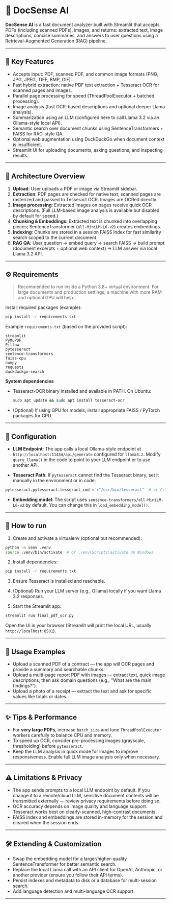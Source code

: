 # 📄 DocSense AI
 
**DocSense AI** is a fast document analyzer built with Streamlit that accepts PDFs (including scanned PDFs), images, and returns: extracted text, image descriptions, concise summaries, and answers to user questions using a Retrieval-Augmented Generation (RAG) pipeline.

---

## 🚀 Key Features

- Accepts input: PDF, scanned PDF, and common image formats (PNG, JPG, JPEG, TIFF, BMP, GIF).
- Fast hybrid extraction: native PDF text extraction + Tesseract OCR for scanned pages and images.
- Parallel page processing for speed (ThreadPoolExecutor + batched processing).
- Image analysis (fast OCR-based descriptions and optional deeper Llama analysis).
- Summarization using an LLM (configured here to call Llama 3.2 via an Ollama-style local API).
- Semantic search over document chunks using SentenceTransformers + FAISS for RAG-style QA.
- Optional web augmentation using DuckDuckGo when document context is insufficient.
- Streamlit UI for uploading documents, asking questions, and inspecting results.

---

## 🧩 Architecture Overview

1. **Upload**: User uploads a PDF or image via Streamlit sidebar.
2. **Extraction**: PDF pages are checked for native text; scanned pages are rasterized and passed to Tesseract OCR. Images are OCRed directly.
3. **Image processing**: Extracted images on pages receive quick OCR descriptions. (Full LLM-based image analysis is available but disabled by default for speed.)
4. **Chunking & Embeddings**: Extracted text is chunked into overlapping pieces; SentenceTransformer (`all-MiniLM-L6-v2`) creates embeddings.
5. **Indexing**: Chunks are stored in a session FAISS index for fast similarity search scoped to the current document.
6. **RAG QA**: User question → embed query → search FAISS → build prompt (document excerpts + optional web context) → LLM answer via local Llama 3.2 API.

---

## ⚙️ Requirements

> Recommended to run inside a Python 3.8+ virtual environment. For large documents and production settings, a machine with more RAM and optional GPU will help.

Install required packages (example):

```bash
pip install -r requirements.txt
```

Example `requirements.txt` (based on the provided script):

```
streamlit
PyMuPDF
Pillow
pytesseract
sentence-transformers
faiss-cpu
numpy
requests
duckduckgo-search
```

**System dependencies**
- Tesseract-OCR binary installed and available in PATH. On Ubuntu:
  ```bash
  sudo apt update && sudo apt install tesseract-ocr
  ```
- (Optional) If using GPU for models, install appropriate FAISS / PyTorch packages for GPU.

---

## 🔧 Configuration

- **LLM Endpoint**: The app calls a local Ollama-style endpoint at `http://localhost:11434/api/generate` configured for `llama3.2`. Modify `query_llama()` in the code to point to your LLM endpoint or to use another API.

- **Tesseract Path**: If `pytesseract` cannot find the Tesseract binary, set it manually in the environment or in code:

```python
pytesseract.pytesseract.tesseract_cmd = r"/usr/bin/tesseract"  # or C:\Program Files\Tesseract-OCR\tesseract.exe
```

- **Embedding model**: The script uses `sentence-transformers/all-MiniLM-L6-v2` by default. You can change this in `load_embedding_model()`.

---

## 🧭 How to run

1. Create and activate a virtualenv (optional but recommended):

```bash
python -m venv .venv
source .venv/bin/activate  # or .venv\Scripts\activate on Windows
```

2. Install dependencies:

```bash
pip install -r requirements.txt
```

3. Ensure Tesseract is installed and reachable.

4. (Optional) Run your LLM server (e.g., Ollama) locally if you want Llama 3.2 responses.

5. Start the Streamlit app:

```bash
streamlit run final_pdf_ocr.py
```

Open the UI in your browser (Streamlit will print the local URL, usually `http://localhost:8501`).

---

## 🧪 Usage Examples

- Upload a scanned PDF of a contract — the app will OCR pages and provide a summary and searchable chunks.
- Upload a multi-page report PDF with images — extract text, quick image descriptions, then ask domain questions (e.g., "What are the main findings?").
- Upload a photo of a receipt — extract the text and ask for specific values like totals or dates.

---

## ✨ Tips & Performance

- For **very large PDFs**, increase `batch_size` and tune `ThreadPoolExecutor` workers carefully to balance CPU and memory.
- To speed up OCR, consider pre-processing images (grayscale, thresholding) before `pytesseract`.
- Keep the LLM analysis in quick mode for images to improve responsiveness. Enable full LLM image analysis only when necessary.

---

## ⚠️ Limitations & Privacy

- The app sends prompts to a local LLM endpoint by default. If you change it to a remote/cloud LLM, sensitive document contents will be transmitted externally — review privacy requirements before doing so.
- OCR accuracy depends on image quality and language support. Tesseract works best on clearly-scanned, high-contrast documents.
- FAISS index and embeddings are stored in-memory for the session and cleared when the session ends.

---

## 🛠️ Extending & Customization

- Swap the embedding model for a larger/higher-quality SentenceTransformer for better semantic search.
- Replace the local Llama call with an API client for OpenAI, Anthropic, or another provider (ensure you follow their API terms).
- Persist indexes and metadata to disk or a database for multi-session search.
- Add language detection and multi-language OCR support.

---


